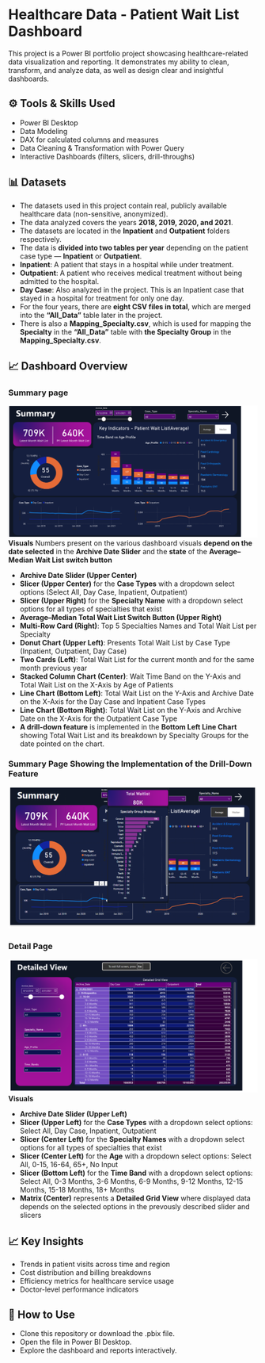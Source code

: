 # Healthcare Data - Patient Wait List Dashboard
This project is a Power BI portfolio project showcasing healthcare-related data visualization and reporting.
It demonstrates my ability to clean, transform, and analyze data, as well as design clear and insightful dashboards.

## ⚙️ Tools & Skills Used
- Power BI Desktop
- Data Modeling
- DAX for calculated columns and measures
- Data Cleaning & Transformation with Power Query
- Interactive Dashboards (filters, slicers, drill-throughs)

## 📊 Datasets
- The datasets used in this project contain real, publicly available healthcare data (non-sensitive, anonymized).
- The data analyzed covers the years **2018, 2019, 2020, and 2021**.
- The datasets are located in the **Inpatient** and **Outpatient** folders respectively.
- The data is **divided into two tables per year** depending on the patient case type — **Inpatient** or **Outpatient**.
- **Inpatient**: A patient that stays in a hospital while under treatment.
- **Outpatient**: A patient who receives medical treatment without being admitted to the hospital.
- **Day Case**: Also analyzed in the project. This is an Inpatient case that stayed in a hospital for treatment for only one day.
- For the four years, there are **eight CSV files in total**, which are merged into the **“All_Data”** table later in the project.
- There is also a **Mapping_Specialty.csv**, which is used for mapping the **Specialty** in the **“All_Data”** table with **the Specialty Group** in the **Mapping_Specialty.csv**.

## 📈 Dashboard Overview

### Summary page
![Summary](dashboard-screenshots/Summary.png)
**Visuals**
Numbers present on the various dashboard visuals **depend on the date selected** in the **Archive Date Slider** and the **state** of the **Average–Median Wait List switch button**
- **Archive Date Slider (Upper Center)**
- **Slicer (Upper Center)** for the **Case Types** with a dropdown select options (Select All, Day Case, Inpatient, Outpatient)
- **Slicer (Upper Right)** for the **Specialty Name** with a dropdown select options for all types of specialties that exist
- **Average–Median Total Wait List Switch Button (Upper Right)**
- **Multi-Row Card (Right)**: Top 5 Specialties Names and Total Wait List per Specialty
- **Donut Chart (Upper Left)**: Presents Total Wait List by Case Type (Inpatient, Outpatient, Day Case)
- **Two Cards (Left)**: Total Wait List for the current month and for the same month previous year
- **Stacked Column Chart (Center)**: Wait Time Band on the Y-Axis and Total Wait List on the X-Axis by Age of Patients
- **Line Chart (Bottom Left)**: Total Wait List on the Y-Axis and Archive Date on the X-Axis for the Day Case and Inpatient Case Types
- **Line Chart (Bottom Right)**: Total Wait List on the Y-Axis and Archive Date on the X-Axis for the Outpatient Case Type
- **A drill-down feature** is implemented in the **Bottom Left Line Chart** showing Total Wait List and its breakdown by Specialty Groups for the date pointed on the chart.
 
### Summary Page Showing the Implementation of the Drill-Down Feature
![SummaryDrillDown](dashboard-screenshots/SummaryDrillDown.png)

### Detail Page
![Detail](dashboard-screenshots/Detail.png)
**Visuals**
- **Archive Date Slider (Upper Left)**
- **Slicer (Upper Left)** for the **Case Types** with a dropdown select options: Select All, Day Case, Inpatient, Outpatient
- **Slicer (Center Left)** for the **Specialty Names** with a dropdown select options for all types of specialties that exist
- **Slicer (Center Left)** for the **Age** with a dropdown select options: Select All, 0-15, 16-64, 65+, No Input
- **Slicer (Bottom Left)** for the **Time Band** with a dropdown select options: Select All, 0-3 Months, 3-6 Months, 6-9 Months, 9-12 Months, 12-15 Months, 15-18 Months, 18+ Months
- **Matrix (Center)** represents a **Detailed Grid View** where displayed data depends on the selected options in the prevously described slider and slicers

## 📈 Key Insights
- Trends in patient visits across time and region
- Cost distribution and billing breakdowns
- Efficiency metrics for healthcare service usage
- Doctor-level performance indicators

## 🚀 How to Use
- Clone this repository or download the .pbix file.
- Open the file in Power BI Desktop.
- Explore the dashboard and reports interactively.
